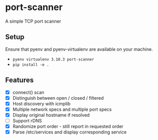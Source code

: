 # port-scanner

A simple TCP port scanner

## Setup

Ensure that pyenv and pyenv-virtualenv are available on your machine.

- `pyenv virtualenv 3.10.3 port-scanner`
- `pip install -e .`

## Features

- [x] connect() scan 
- [x] Distinguish between open / closed / filtered
- [x] Host discovery with icmplib
- [x] Multiple network specs and multiple port specs
- [x] Display original hostname if resolved
- [ ] Support rDNS
- [x] Randomize port order - still report in requested order
- [x] Parse /etc/services and display corresponding service